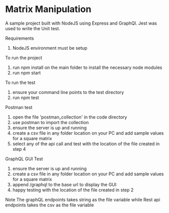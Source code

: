# Matrix Manipulation
A sample project built with NodeJS using Express and GraphQl. 
Jest was used to write the Unit test.

Requirements
1) NodeJS environment must be setup

To run the project
 1) run npm install on the main folder to install the necessary node modules
 2) run npm start

To run the test
 1) ensure your command line points to the test directory
 2) run npm test

Postman test
1) open the file 'postman_collection' in the code directory
2) use postman to import the collection
3) ensure the server is up and running 
4) create a csv file in any folder location on your PC and add sample values for a square matrix
5) select any of the api call and test with the location of the file created in step 4

GraphQL GUI Test
 1) ensure the server is up and running
 2) create a csv file in any folder location on your PC and add sample values for a square matrix
 3) append /graphql to the base url to display the GUI
 4) happy testing with the location of the file created in step 2

Note
 The graphQL endpoints takes string as the file variable while Rest api endpoints takes the csv as the file variable
 

